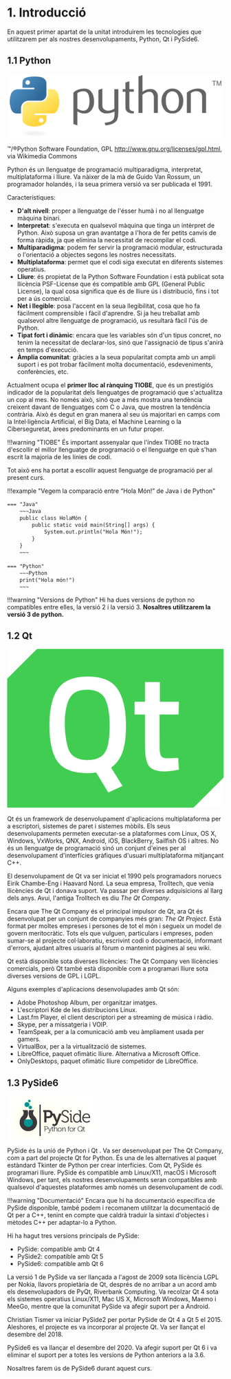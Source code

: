 # 1. Introducció
En aquest primer apartat de la unitat introduirem les tecnologies que utilitzarem per als nostres desenvolupaments, Python, Qt i PySide6.

## 1.1 Python

![Logo de Python](images/Python.png)

™/®Python Software Foundation, GPL <http://www.gnu.org/licenses/gpl.html>, via Wikimedia Commons

Python és un llenguatge de programació multiparadigma, interpretat, multiplataforma i lliure. Va nàixer de la mà de Guido Van Rossum, un programador holandés, i la seua primera versió va ser publicada el 1991. 

Característiques:

- **D'alt nivell**: proper a llenguatge de l'ésser humà i no al llenguatge màquina binari.
- **Interpretat**: s'executa en qualsevol màquina que tinga un intèrpret de Python. Això suposa un gran avantatge a l'hora de fer petits canvis de forma ràpida, ja que elimina la necessitat de recompilar el codi.
- **Multiparadigma**: podem fer servir la programació modular, estructurada o l'orientació a objectes segons les nostres necessitats.
- **Multiplataforma**: permet que el codi siga executat en diferents sistemes operatius.
- **Lliure**: és propietat de la Python Software Foundation i està publicat sota llicència PSF-License que és compatible amb GPL (General Public License), la qual cosa significa que és de lliure ús i distribució, fins i tot per a ús comercial.
- **Net i llegible**: posa l'accent en la seua llegibilitat, cosa que ho fa fàcilment comprensible i fàcil d'aprendre. Si ja heu treballat amb qualsevol altre llenguatge de programació, us resultarà fàcil l'ús de Python.
- **Tipat fort i dinàmic**: encara que les variables són d'un tipus concret, no tenim la necessitat de declarar-los, sinó que l'assignació de tipus s'anirà en temps d'execució.
- **Àmplia comunitat**: gràcies a la seua popularitat compta amb un ampli suport i es pot trobar fàcilment molta documentació, esdeveniments, conferències, etc.

Actualment ocupa el **primer lloc al rànquing TIOBE**, que és un prestigiós indicador de la popularitat dels llenguatges de programació que s'actualitza un cop al mes. No només això, sinó que a més mostra una tendència creixent davant de llenguatges com C o Java, que mostren la tendència contrària. Això és degut en gran manera al seu ús majoritari en camps com la Intel·ligència Artificial, el Big Data, el Machine Learning o la Ciberseguretat, àrees predominants en un futur proper. 

!!!warning "TIOBE"
    És important assenyalar que l'índex TIOBE no tracta d'escollir el millor llenguatge de programació o el llenguatge en què s'han escrit la majoria de les línies de codi.

Tot això ens ha portat a escollir aquest llenguatge de programació per al present curs.

!!!example "Vegem la comparació entre “Hola Món!” de Java i de Python"

    === "Java"
        ~~~Java
        public class HolaMón {
            public static void main(String[] args) {
                System.out.println("Hola Món!");
            }
        }
        ~~~

    === "Python"
        ~~~Python
        print("Hola món!")
        ~~~

!!!warning "Versions de Python"
    Hi ha dues versions de python no compatibles entre elles, la versió 2 i la versió 3.
    **Nosaltres utilitzarem la versió 3 de python.**

## 1.2 Qt

![Logo_QT](images/QT.png)

Qt és un framework de desenvolupament d'aplicacions multiplataforma per a escriptori, sistemes de paret i sistemes mòbils. Els seus desenvolupaments permeten executar-se a plataformes com Linux, OS X, Windows, VxWorks, QNX, Android, iOS, BlackBerry, Sailfish OS i altres.
No és un llenguatge de programació sinó un conjunt d'eines per al desenvolupament d'interfícies gràfiques d'usuari multiplataforma mitjançant C++.

El desenvolupament de Qt va ser iniciat el 1990 pels programadors noruecs Eirik Chambe-Eng i Haavard Nord. La seua empresa, Trolltech, que venia llicències de Qt i donava suport. Va passar per diverses adquisicions al llarg dels anys. Avui, l'antiga Trolltech es diu *The Qt Company*. 

Encara que The Qt Company és el principal impulsor de Qt, ara Qt és desenvolupat per un conjunt de companyies més gran: *The Qt Project*. Està format per moltes empreses i persones de tot el món i segueix un model de govern meritocràtic. Tots els que vulguen, particulars i empreses, poden sumar-se al projecte col·laboratiu, escrivint codi o documentació, informant d'errors, ajudant altres usuaris al fòrum o mantenint pàgines al seu wiki.

Qt està disponible sota diverses llicències: The Qt Company ven llicències comercials, però Qt també està disponible com a programari lliure sota diverses versions de GPL i LGPL.

Alguns exemples d'aplicacions desenvolupades amb Qt són:

- Adobe Photoshop Album, per organitzar imatges.
- L'escriptori Kde de les distribucions Linux.
- Last.fm Player, el client descriptori per a streaming de música i ràdio.
- Skype, per a missatgeria i VOIP.
- TeamSpeak, per a la comunicació amb veu àmpliament usada per gamers.
- VirtualBox, per a la virtualització de sistemes.
- LibreOffice, paquet ofimàtic lliure. Alternativa a Microsoft Office.
- OnlyDesktops, paquet ofimàtic lliure competidor de LibreOffice.


## 1.3 PySide6

![PySide6](images/PySide.png)

PySide és la unió de Python i Qt . Va ser desenvolupat per The Qt Company, com a part del projecte Qt for Python. És una de les alternatives al paquet estàndard Tkinter de Python per crear interfícies. Com Qt, PySide és programari lliure. PySide és compatible amb Linux/X11, macOS i Microsoft Windows, per tant, els nostres desenvolupaments seran compatibles amb qualsevol d'aquestes plataformes amb només un desenvolupament de codi.

!!!warning "Documentació"
    Encara que hi ha documentació específica de PySide disponible, també podem i recomanem utilitzar la documentació de Qt per a C++, tenint en compte que caldrà traduir la sintaxi d'objectes i mètodes C++ per adaptar-lo a Python.

Hi ha hagut tres versions principals de PySide:

- PySide: compatible amb Qt 4
- PySide2: compatible amb Qt 5
- PySide6: compatible amb Qt 6
  
La versió 1 de PySide va ser llançada a l'agost de 2009 sota llicència LGPL per Nokia, llavors propietària de Qt, després de no arribar a un acord amb els desenvolupadors de PyQt, Riverbank Computing. Va recolzar Qt 4 sota els sistemes operatius Linux/X11, Mac US X, Microsoft Windows, Maemo i MeeGo, mentre que la comunitat PySide va afegir suport per a Android.

Christian Tismer va iniciar PySide2 per portar PySide de Qt 4 a Qt 5 el 2015. Aleshores, el projecte es va incorporar al projecte Qt. Va ser llançat el desembre del 2018.

PySide6 es va llançar el desembre del 2020. Va afegir suport per Qt 6 i va eliminar el suport per a totes les versions de Python anteriors a la 3.6.

Nosaltres farem ús de PySide6 durant aquest curs.
